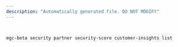 ```yaml
---
description: "Automatically generated file. DO NOT MODIFY"
---
```


```bash


mgc-beta security partner security-score customer-insights list

```